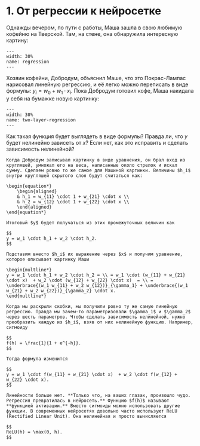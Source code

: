 # 1. От регрессии к нейросетке

Однажды вечером, по пути с работы, Маша зашла в свою любимую кофейню на Тверской. Там, на стене, она обнаружила интересную картину:

```{figure} ../images/problem_set_01/img01_regr.png
---
width: 30%
name: regression
---
```

Хозяин кофейни, Добродум, объяснил Маше, что это Покрас-Лампас нарисовал линейную регрессию, и её легко можно переписать в виде формулы: $y_i = w_0 + w_1 \cdot x_i.$ Пока Добродум готовил кофе, Маша накидала у себя на бумажке новую картинку: 

```{figure} ../images/problem_set_01/img01_dobronet.png
---
width: 30%
name: two-layer-regression
---
```

Как такая функция будет выглядеть в виде формулы? Правда ли, что $y$ будет нелинейно зависеть от $x$? Если нет, как это исправить и сделать зависимость нелинейной? 


```{dropdown} Решение
Когда Добродум записывал картинку в виде уравнения, он брал вход из кругляшей, умножал его на веса, написанные около стрелок и искал сумму. Сделаем ровно то же самое для Машиной картинки. Величины $h_i$ внутри кругляшей скрытого слоя будут считаться как: 

\begin{equation*}
    \begin{aligned} 
    & h_1 = w_{11} \cdot 1 + w_{21} \cdot x \\
    & h_2 = w_{12} \cdot 1 + w_{22} \cdot x \\
    \end{aligned} 
\end{equation*}

Итоговый $y$ будет получаться из этих промежуточных величин как

$$
y = w_1 \cdot h_1 + w_2 \cdot h_2.
$$

Подставим вместо $h_i$ их выражение через $x$ и получим уравнение, которое описывает картинку Маши

\begin{multline*} 
y = w_1 \cdot h_1 + w_2 \cdot h_2 = \\ = w_1 \cdot (w_{11} + w_{21} \cdot x)  + w_2 \cdot (w_{12} + w_{22} \cdot x)  = \\ = \underbrace{(w_1 w_{11} + w_2 w_{12})}_{\gamma_1} + \underbrace{(w_1 w_{21} + w_2 w_{22})}_{\gamma_2} \cdot x.
\end{multline*} 

Когда мы раскрыли скобки, мы получили ровно ту же самую линейную регрессию. Правда мы зачем-то параметризовали $\gamma_1$ и $\gamma_2$ через шесть параметров. Чтобы сделать зависимость нелинейной, нужно преобразить каждую из $h_i$, взяв от них нелинейную функцию. Например, сигмоиду

$$
f(h) = \frac{1}{1 + e^{-h}}.
$$

Тогда формула изменится

$$
y = w_1 \cdot f(w_{11} + w_{21} \cdot x)  + w_2 \cdot f(w_{12} + w_{22} \cdot x).
$$

Линейности больше нет. **Только что, на ваших глазах, произошло чудо. Регрессия превратилась в нейросеть.** Функцию $f(h)$ называют **функцией активации.** Вместо сигмоиды можно использовать другие функции. В современных нейросетях довольно часто используют ReLU (Rectified Linear Unit). Она нелинейная и просто вычисляется 

$$
ReLU(h) = \max(0, h).
$$ 


```
